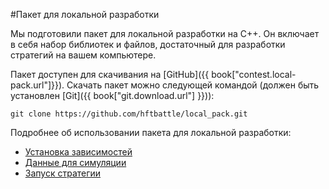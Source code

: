 #Пакет для локальной разработки

Мы подготовили пакет для локальной разработки на C++. Он включает в себя набор библиотек и файлов, достаточный для разработки стратегий на вашем компьютере. 

Пакет доступен для скачивания на [GitHub]({{ book["contest.local-pack.url"]}}). 
Скачать пакет можно следующей командой (должен быть установлен [Git]({{ book["git.download.url"] }})):
```
git clone https://github.com/hftbattle/local_pack.git
```

Подробнее об использовании пакета для локальной разработки:
  - [Установка зависимостей](requirements.md)
  - [Данные для симуляции](data.md)
  - [Запуск стратегии](run.md)